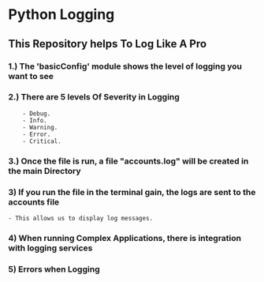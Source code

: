 # Python Logging

## This Repository helps To Log Like A Pro

### 1.) The 'basicConfig' module shows the level of logging you want to see

### 2.) There are 5 levels Of Severity in Logging

        - Debug.
        - Info.
        - Warning.
        - Error.
        - Critical.

### 3.) Once the file is run, a file "accounts.log" will be created in the main Directory

### 3) If you run the file in the terminal gain, the logs are sent to the accounts file

    - This allows us to display log messages.

### 4) When running Complex Applications, there is integration with logging services

### 5) Errors when Logging
